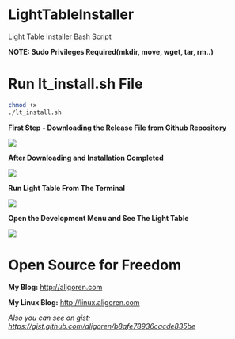 # LightTableInstaller

Light Table Installer Bash Script

**NOTE: Sudo Privileges Required(mkdir, move, wget, tar, rm..)**

# Run lt_install.sh File

```bash
chmod +x
./lt_install.sh
```

**First Step - Downloading the Release File from Github Repository**

![](https://cloud.githubusercontent.com/assets/4205423/10865682/8eb29d8e-801c-11e5-9675-e619892119e9.png)

**After Downloading and Installation Completed**

![](https://cloud.githubusercontent.com/assets/4205423/10865679/8eab39e0-801c-11e5-93c1-48e4854860f0.png)

**Run Light Table From The Terminal**

![](https://cloud.githubusercontent.com/assets/4205423/10865680/8ead9992-801c-11e5-95ca-a93c79826669.png)

**Open the Development Menu and See The Light Table**

![](https://cloud.githubusercontent.com/assets/4205423/10865681/8eb0f3f8-801c-11e5-9359-eef530001b84.png)

# Open Source for Freedom

**My Blog:** http://aligoren.com

**My Linux Blog:** http://linux.aligoren.com

*Also you can see on gist: https://gist.github.com/aligoren/b8afe78936cacde835be*
